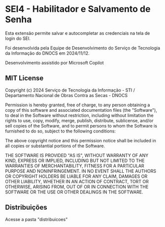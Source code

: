 # SEI4 - Habilitador e Salvamento de Senha

Esta extensão permite salvar e autocompletar as credenciais na tela de login do SEI.

Foi desenvolvida pela Equipe de Desenvolvimento do Serviço de Tecnologia da Informação do DNOCS em 2024/11/12.

Desenvolvimento assistido por Microsoft Copilot

## MIT License

Copyright (c) 2024 Serviço de Tecnologia da Informação - STI / Departamento Nacional de Obras Contra as Secas - DNOCS

Permission is hereby granted, free of charge, to any person obtaining a copy of this software and associated documentation files (the "Software"), to deal in the Software without restriction, including without limitation the rights to use, copy, modify, merge, publish, distribute, sublicense, and/or sell copies of the Software, and to permit persons to whom the Software is furnished to do so, subject to the following conditions:

The above copyright notice and this permission notice shall be included in all copies or substantial portions of the Software.

THE SOFTWARE IS PROVIDED "AS IS", WITHOUT WARRANTY OF ANY KIND, EXPRESS OR IMPLIED, INCLUDING BUT NOT LIMITED TO THE WARRANTIES OF MERCHANTABILITY, FITNESS FOR A PARTICULAR PURPOSE AND NONINFRINGEMENT. IN NO EVENT SHALL THE AUTHORS OR COPYRIGHT HOLDERS BE LIABLE FOR ANY CLAIM, DAMAGES OR OTHER LIABILITY, WHETHER IN AN ACTION OF CONTRACT, TORT OR OTHERWISE, ARISING FROM, OUT OF OR IN CONNECTION WITH THE SOFTWARE OR THE USE OR OTHER DEALINGS IN THE SOFTWARE.

## Distribuições

Acesse a pasta "distribuicoes"
